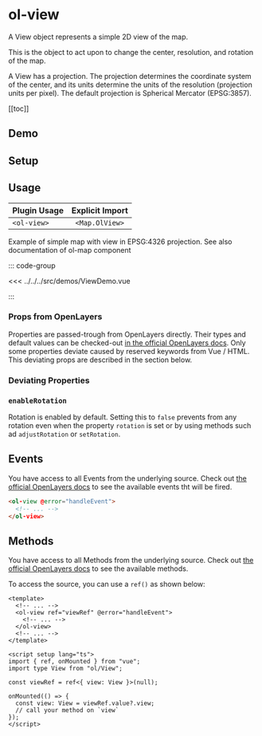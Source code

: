 # ol-view

A View object represents a simple 2D view of the map.

This is the object to act upon to change the center, resolution, and rotation of the map.

A View has a projection. The projection determines the coordinate system of the center, and its units determine the units of the resolution (projection units per pixel). The default projection is Spherical Mercator (EPSG:3857).

[[toc]]

## Demo

<script setup>
import ViewDemo from "@demos/ViewDemo.vue"
</script>

<ClientOnly>
<ViewDemo />
</ClientOnly>

## Setup

<!--@include: ../map.plugin.md-->

## Usage

| Plugin Usage | Explicit Import |
| ------------ | :-------------: |
| `<ol-view>`  | `<Map.OlView>`  |

Example of simple map with view in EPSG:4326 projection.
See also documentation of ol-map component

::: code-group

<<< ../../../src/demos/ViewDemo.vue

:::

### Props from OpenLayers

Properties are passed-trough from OpenLayers directly.
Their types and default values can be checked-out [in the official OpenLayers docs](https://openlayers.org/en/latest/apidoc/module-ol_View-View.html).
Only some properties deviate caused by reserved keywords from Vue / HTML.
This deviating props are described in the section below.

### Deviating Properties

### `enableRotation`

Rotation is enabled by default.
Setting this to `false` prevents from any rotation even when the property `rotation` is set or by using methods such ad `adjustRotation` or `setRotation`.

## Events

You have access to all Events from the underlying source.
Check out [the official OpenLayers docs](https://openlayers.org/en/latest/apidoc/module-ol_View-View.html) to see the available events tht will be fired.

```html
<ol-view @error="handleEvent">
  <!-- ... -->
</ol-view>
```

## Methods

You have access to all Methods from the underlying source.
Check out [the official OpenLayers docs](https://openlayers.org/en/latest/apidoc/module-ol_View-View.html) to see the available methods.

To access the source, you can use a `ref()` as shown below:

```vue
<template>
  <!-- ... -->
  <ol-view ref="viewRef" @error="handleEvent">
    <!-- ... -->
  </ol-view>
  <!-- ... -->
</template>

<script setup lang="ts">
import { ref, onMounted } from "vue";
import type View from "ol/View";

const viewRef = ref<{ view: View }>(null);

onMounted(() => {
  const view: View = viewRef.value?.view;
  // call your method on `view`
});
</script>
```
